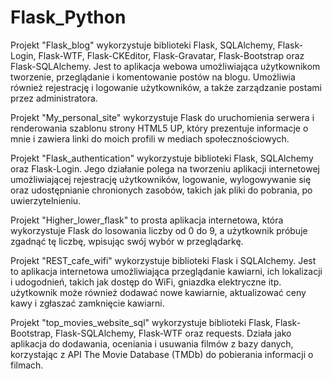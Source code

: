 # Flask_Python

Projekt "Flask_blog" wykorzystuje biblioteki Flask, SQLAlchemy, Flask-Login, Flask-WTF, Flask-CKEditor, Flask-Gravatar, Flask-Bootstrap oraz Flask-SQLAlchemy. Jest to aplikacja webowa umożliwiająca użytkownikom tworzenie, przeglądanie i komentowanie postów na blogu. Umożliwia również rejestrację i logowanie użytkowników, a także zarządzanie postami przez administratora.


Projekt "My_personal_site" wykorzystuje Flask do uruchomienia serwera i renderowania szablonu strony HTML5 UP, który prezentuje informacje o mnie i zawiera linki do moich profili w mediach społecznościowych.


Projekt "Flask_authentication" wykorzystuje biblioteki Flask, SQLAlchemy oraz Flask-Login. Jego działanie polega na tworzeniu aplikacji internetowej umożliwiającej rejestrację użytkowników, logowanie, wylogowywanie się oraz udostępnianie chronionych zasobów, takich jak pliki do pobrania, po uwierzytelnieniu.


Projekt "Higher_lower_flask" to prosta aplikacja internetowa, która wykorzystuje Flask do losowania liczby od 0 do 9, a użytkownik próbuje zgadnąć tę liczbę, wpisując swój wybór w przeglądarkę.


Projekt "REST_cafe_wifi" wykorzystuje biblioteki Flask i SQLAlchemy. Jest to aplikacja internetowa umożliwiająca przeglądanie kawiarni, ich lokalizacji i udogodnień, takich jak dostęp do WiFi, gniazdka elektryczne itp. użytkownik może również dodawać nowe kawiarnie, aktualizować ceny kawy i zgłaszać zamknięcie kawiarni.


Projekt "top_movies_website_sql" wykorzystuje biblioteki Flask, Flask-Bootstrap, Flask-SQLAlchemy, Flask-WTF oraz requests. Działa jako aplikacja do dodawania, oceniania i usuwania filmów z bazy danych, korzystając z API The Movie Database (TMDb) do pobierania informacji o filmach.
